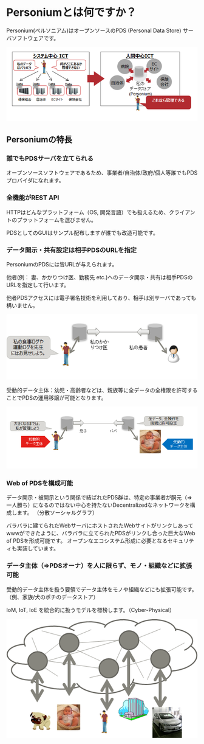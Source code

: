 # Personiumとは何ですか？

Personium(ペルソニアム)はオープンソースのPDS (Personal Data Store) サーバソフトウェアです。

![Personiumとは](image/Personium.png "Personiumとは")

## Personiumの特長

### 誰でもPDSサーバを立てられる

オープンソースソフトウェアであるため、事業者/自治体/政府/個人等誰でもPDSプロバイダになれます。

### 全機能がREST API

HTTPはどんなプラットフォーム（OS, 開発言語）でも扱えるため、クライアントのプラットフォームを選びません。

PDSとしてのGUIはサンプル配布しますが誰でも改造可能です。

### データ開示・共有設定は相手PDSのURLを指定

PersoniumのPDSには皆URLが与えられます。

他者(例： 妻、かかりつけ医、勤務先 etc.)へのデータ開示・共有は相手PDSのURLを指定して行います。

他者PDSアクセスには電子署名技術を利用しており、相手は別サーバであっても構いません。

![データ開示・共有設定](image/DisclosureData.png "データ開示・共有設定")

受動的データ主体：幼児・高齢者などは、親族等に全データの全権限を許可することでPDSの運用移譲が可能となります。

![受動的データ主体](image/PassiveDataSubject.png "受動的データ主体")

### Web of PDSを構成可能
データ開示・被開示という関係で結ばれたPDS群は、特定の事業者が胴元（⇒ 一人勝ち）になるのではない中心を持たないDecentralizedなネットワークを構成します。 （分散ソーシャルグラフ）

バラバラに建てられたWebサーバにホストされたWebサイトがリンクしあってwwwができたように、バラバラに立てられたPDSがリンクし合った巨大なWeb of PDSを形成可能です。
オープンなエコシステム形成に必要となるセキュリティも実装しています。

### データ主体（⇒PDSオーナ）を人に限らず、モノ・組織などに拡張可能
受動的データ主体を扱う要領でデータ主体をモノや組織などにも拡張可能です。（例、家族/犬のポチのデータストア）

IoM, IoT, IoE を統合的に扱うモデルを標榜します。（Cyber-Physical）

![データ主体の拡張](image/ExpansionDataSubject.png "データ主体の拡張")
